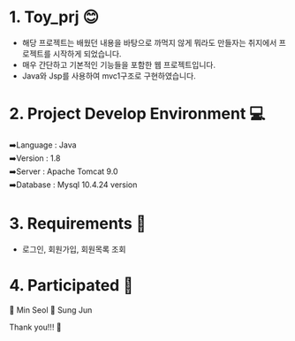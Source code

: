 # 1. Toy_prj :blush:
- 해당 프로젝트는 배웠던 내용을 바탕으로 까먹지 않게 뭐라도 만들자는 취지에서 프로젝트를 시작하게 되었습니다. 
- 매우 간단하고 기본적인 기능들을 포함한 웹 프로젝트입니다.   
- Java와 Jsp를 사용하여 mvc1구조로 구현하였습니다.

# 2. Project Develop Environment :computer:
:arrow_right:Language : Java      
:arrow_right:Version : 1.8   
:arrow_right:Server : Apache Tomcat 9.0   
:arrow_right:Database : Mysql 10.4.24 version   
# 3. Requirements :mag_right:
- 로그인, 회원가입, 회원목록 조회
 
# 4. Participated :raising_hand:
:girl: Min Seol :boy: Sung Jun
 
Thank you!!! :pray:
